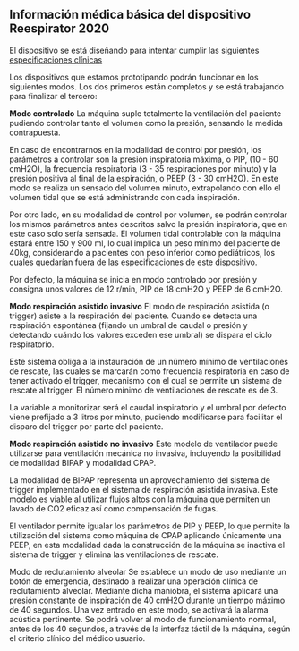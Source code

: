 ## Información médica básica del dispositivo Reespirator 2020

El dispositivo se está diseñando para intentar cumplir las siguientes [especificaciones clínicas](https://foro.coronavirusmakers.org/index.php?p=/discussion/44/especificaciones-clinicas-de-un-respirador-util-en-esta-crisis#latest)

Los dispositivos que estamos prototipando podrán funcionar en los siguientes modos. Los dos primeros están completos y se está trabajando para finalizar el tercero:

**Modo controlado**
La máquina suple totalmente la ventilación del paciente pudiendo controlar tanto el volumen como la presión, sensando la medida contrapuesta.

En caso de encontrarnos en la modalidad de control por presión, los parámetros a controlar son la presión inspiratoria máxima, o PIP, (10 - 60 cmH2O), la frecuencia respiratoria (3 - 35 respiraciones por minuto) y la presión positiva al final de la espiración, o PEEP (3 - 30 cmH2O). En este modo se realiza un sensado del volumen minuto, extrapolando con ello el volumen tidal que se está administrando con cada inspiración.

Por otro lado, en su modalidad de control por volumen, se podrán controlar los mismos parámetros antes descritos salvo la presión inspiratoria, que en este caso solo sería sensada. El volumen tidal controlable con la máquina estará entre 150 y 900 ml, lo cual implica un peso mínimo del paciente de 40kg, considerando a pacientes con peso inferior como pediátricos, los cuales quedarían fuera de las especificaciones de este dispositivo.

Por defecto, la máquina se inicia en modo controlado por presión y consigna unos valores de 12 r/min, PIP de 18 cmH2O y PEEP de 6 cmH2O.

**Modo respiración asistido invasivo**
El modo de respiración asistida (o trigger) asiste a la respiración del paciente. Cuando se detecta una respiración espontánea (fijando un umbral de caudal o presión y detectando cuándo los valores exceden ese umbral) se dispara el ciclo respiratorio.

Este sistema obliga a la instauración de un número mínimo de ventilaciones de rescate, las cuales se marcarán como frecuencia respiratoria en caso de tener activado el trigger, mecanismo con el cual se permite un sistema de rescate al trigger. El número mínimo de ventilaciones de rescate es de 3.

La variable a monitorizar será el caudal inspiratorio y el umbral por defecto viene prefijado a 3 litros por minuto, pudiendo modificarse para facilitar el disparo del trigger por parte del paciente.

**Modo respiración asistido no invasivo**
Este modelo de ventilador puede utilizarse para ventilación mecánica no invasiva, incluyendo la posibilidad de modalidad BIPAP y modalidad CPAP. 

La modalidad de BIPAP representa un aprovechamiento del sistema de trigger implementado en el sistema de respiración asistida invasiva. Este modelo es viable al utilizar flujos altos con la máquina que permiten un lavado de CO2 eficaz así como compensación de fugas.

El ventilador permite igualar los parámetros de PIP y PEEP, lo que permite la utilización del sistema como máquina de CPAP aplicando únicamente una PEEP, en esta modalidad dada la construcción de la máquina se inactiva el sistema de trigger y elimina las ventilaciones de rescate.

Modo de reclutamiento alveolar
Se establece un modo de uso mediante un botón de emergencia, destinado a realizar una operación clínica de reclutamiento alveolar. Mediante dicha maniobra, el sistema aplicará una presión constante de inspiración de 40 cmH2O durante un tiempo máximo de 40 segundos. Una vez entrado en este modo, se activará la alarma acústica pertinente. Se podrá volver al modo de funcionamiento normal, antes de los 40 segundos, a través de la interfaz táctil de la máquina, según el criterio clínico del médico usuario.
